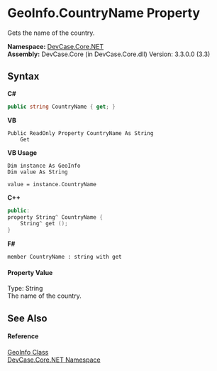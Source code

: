 # GeoInfo.CountryName Property 
 

Gets the name of the country.

**Namespace:**&nbsp;<a href="N_DevCase_Core_NET">DevCase.Core.NET</a><br />**Assembly:**&nbsp;DevCase.Core (in DevCase.Core.dll) Version: 3.3.0.0 (3.3)

## Syntax

**C#**<br />
``` C#
public string CountryName { get; }
```

**VB**<br />
``` VB
Public ReadOnly Property CountryName As String
	Get
```

**VB Usage**<br />
``` VB Usage
Dim instance As GeoInfo
Dim value As String

value = instance.CountryName

```

**C++**<br />
``` C++
public:
property String^ CountryName {
	String^ get ();
}
```

**F#**<br />
``` F#
member CountryName : string with get

```


#### Property Value
Type: String<br />The name of the country.

## See Also


#### Reference
<a href="T_DevCase_Core_NET_GeoInfo">GeoInfo Class</a><br /><a href="N_DevCase_Core_NET">DevCase.Core.NET Namespace</a><br />